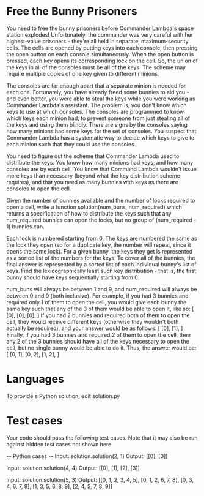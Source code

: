 Free the Bunny Prisoners
========================

You need to free the bunny prisoners before Commander Lambda's space station explodes! Unfortunately, 
the commander was very careful with her highest-value prisoners - they're all held in separate, maximum-security cells. 
The cells are opened by putting keys into each console, then pressing the open button on each console simultaneously. 
When the open button is pressed, each key opens its corresponding lock on the cell. 
So, the union of the keys in all of the consoles must be all of the keys. 
The scheme may require multiple copies of one key given to different minions.

The consoles are far enough apart that a separate minion is needed for each one. 
Fortunately, you have already freed some bunnies to aid you - and even better, 
you were able to steal the keys while you were working as Commander Lambda's assistant. 
The problem is, you don't know which keys to use at which consoles. 
The consoles are programmed to know which keys each minion had, 
to prevent someone from just stealing all of the keys and using them blindly. 
There are signs by the consoles saying how many minions had some keys for the set of consoles. 
You suspect that Commander Lambda has a systematic way to decide which keys to give to each minion such that they could use the consoles.

You need to figure out the scheme that Commander Lambda used to distribute the keys. You know how many minions had keys, and how many consoles are by each cell. 
You know that Command Lambda wouldn't issue more keys than necessary (beyond what the key distribution scheme requires), 
and that you need as many bunnies with keys as there are consoles to open the cell.

Given the number of bunnies available and the number of locks required to open a cell, 
write a function solution(num_buns, num_required) which returns a specification of how to distribute the keys such that any num_required bunnies can open the locks, 
but no group of (num_required - 1) bunnies can.

Each lock is numbered starting from 0. The keys are numbered the same as the lock they open (so for a duplicate key, the number will repeat, since it opens the same lock). 
For a given bunny, the keys they get is represented as a sorted list of the numbers for the keys. 
To cover all of the bunnies, the final answer is represented by a sorted list of each individual bunny's list of keys. 
Find the lexicographically least such key distribution - that is, the first bunny should have keys sequentially starting from 0.

num_buns will always be between 1 and 9, and num_required will always be between 0 and 9 (both inclusive). 
For example, if you had 3 bunnies and required only 1 of them to open the cell, 
you would give each bunny the same key such that any of the 3 of them would be able to open it, like so:
[
  [0],
  [0],
  [0],
]
If you had 2 bunnies and required both of them to open the cell, they would receive different keys (otherwise they wouldn't both actually be required), and your answer would be as follows:
[
  [0],
  [1],
]
Finally, if you had 3 bunnies and required 2 of them to open the cell, then any 2 of the 3 bunnies should have all of the keys necessary to open the cell, but no single bunny would be able to do it.  Thus, the answer would be:
[
  [0, 1],
  [0, 2],
  [1, 2],
]

Languages
=========

To provide a Python solution, edit solution.py

Test cases
==========
Your code should pass the following test cases.
Note that it may also be run against hidden test cases not shown here.

-- Python cases --
Input:
solution.solution(2, 1)
Output:
    [[0], [0]]

Input:
solution.solution(4, 4)
Output:
    [[0], [1], [2], [3]]

Input:
solution.solution(5, 3)
Output:
    [[0, 1, 2, 3, 4, 5], [0, 1, 2, 6, 7, 8], [0, 3, 4, 6, 7, 9], [1, 3, 5, 6, 8, 9], [2, 4, 5, 7, 8, 9]]
